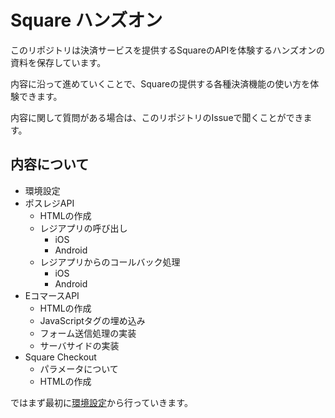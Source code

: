 # Square ハンズオン

このリポジトリは決済サービスを提供するSquareのAPIを体験するハンズオンの資料を保存しています。

内容に沿って進めていくことで、Squareの提供する各種決済機能の使い方を体験できます。

内容に関して質問がある場合は、このリポジトリのIssueで聞くことができます。

## 内容について

- 環境設定
- ポスレジAPI
  - HTMLの作成
  - レジアプリの呼び出し
    - iOS
    - Android
  - レジアプリからのコールバック処理
    - iOS
    - Android
- EコマースAPI
  - HTMLの作成
  - JavaScriptタグの埋め込み
  - フォーム送信処理の実装
  - サーバサイドの実装
- Square Checkout
  - パラメータについて
  - HTMLの作成

ではまず最初に[環境設定](1.md)から行っていきます。

